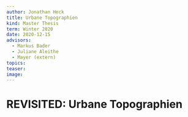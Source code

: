 ```yaml
---
author: Jonathan Heck
title: Urbane Topographien
kind: Master Thesis
term: Winter 2020
date: 2020-12-15
advisors:
  - Markus Bader
  - Juliane Aleithe
  - Mayer (extern)
topics:
teaser:
image:
---
```


# REVISITED: Urbane Topographien